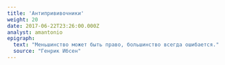 ```yaml
---
title: 'Антипрививочники'
weight: 20
date: 2017-06-22T23:26:00.000Z
analyst: amantonio
epigraph:
  text: "Меньшинство может быть право, большинство всегда ошибается."
  source: "Генрик Ибсен"
---
```

